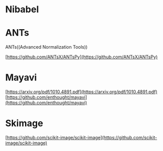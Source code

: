 <a name="PtGan"></a>
# Nibabel

<a name="XPVCw"></a>
# ANTs
ANTs((Advanced Normalization Tools))

[https://github.com/ANTsX/ANTsPy](https://github.com/ANTsX/ANTsPy)

<a name="zh61i"></a>
# Mayavi
[https://arxiv.org/pdf/1010.4891.pdf](https://arxiv.org/pdf/1010.4891.pdf)<br />[https://github.com/enthought/mayavi](https://github.com/enthought/mayavi)

<a name="wcOqM"></a>
# Skimage
[https://github.com/scikit-image/scikit-image](https://github.com/scikit-image/scikit-image)
